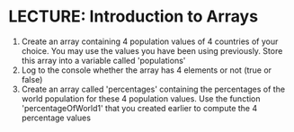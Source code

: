 # LECTURE: Introduction to Arrays
1. Create an array containing 4 population values of 4 countries of your choice. 
You may use the values you have been using previously. Store this array into a 
variable called 'populations'
2. Log to the console whether the array has 4 elements or not (true or false)
3. Create an array called 'percentages' containing the percentages of the 
world population for these 4 population values. Use the function 
'percentageOfWorld1' that you created earlier to compute the 4 
percentage values